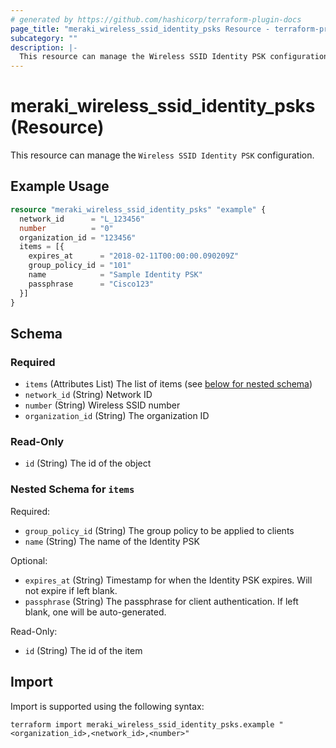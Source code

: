 ```yaml
---
# generated by https://github.com/hashicorp/terraform-plugin-docs
page_title: "meraki_wireless_ssid_identity_psks Resource - terraform-provider-meraki"
subcategory: ""
description: |-
  This resource can manage the Wireless SSID Identity PSK configuration.
---
```


# meraki_wireless_ssid_identity_psks (Resource)

This resource can manage the `Wireless SSID Identity PSK` configuration.

## Example Usage

```terraform
resource "meraki_wireless_ssid_identity_psks" "example" {
  network_id      = "L_123456"
  number          = "0"
  organization_id = "123456"
  items = [{
    expires_at      = "2018-02-11T00:00:00.090209Z"
    group_policy_id = "101"
    name            = "Sample Identity PSK"
    passphrase      = "Cisco123"
  }]
}
```

<!-- schema generated by tfplugindocs -->
## Schema

### Required

- `items` (Attributes List) The list of items (see [below for nested schema](#nestedatt--items))
- `network_id` (String) Network ID
- `number` (String) Wireless SSID number
- `organization_id` (String) The organization ID

### Read-Only

- `id` (String) The id of the object

<a id="nestedatt--items"></a>
### Nested Schema for `items`

Required:

- `group_policy_id` (String) The group policy to be applied to clients
- `name` (String) The name of the Identity PSK

Optional:

- `expires_at` (String) Timestamp for when the Identity PSK expires. Will not expire if left blank.
- `passphrase` (String) The passphrase for client authentication. If left blank, one will be auto-generated.

Read-Only:

- `id` (String) The id of the item

## Import

Import is supported using the following syntax:

```shell
terraform import meraki_wireless_ssid_identity_psks.example "<organization_id>,<network_id>,<number>"
```
